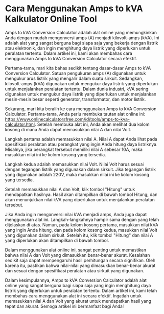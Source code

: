 Cara Menggunakan Amps to kVA Kalkulator Online Tool
===================================================

Amps to kVA Conversion Calculator adalah alat online yang memungkinkan Anda dengan mudah mengonversi amps (A) menjadi kilovolt-amps (kVA). Ini adalah alat yang sangat berguna bagi siapa saja yang bekerja dengan listrik atau elektronik, dan ingin menghitung daya listrik yang diperlukan untuk peralatan tertentu. Dalam artikel ini, kami akan membahas cara menggunakan Amps to kVA Conversion Calculator secara efektif.

Pertama-tama, mari kita bahas sedikit tentang dasar-dasar Amps to kVA Conversion Calculator. Satuan pengukuran amps (A) digunakan untuk mengukur arus listrik yang mengalir dalam suatu sirkuit. Sedangkan, kilovolt-amps (kVA) digunakan untuk mengukur daya listrik yang diperlukan untuk menjalankan peralatan tertentu. Dalam dunia industri, kVA sering digunakan untuk mengukur daya listrik yang diperlukan untuk menjalankan mesin-mesin besar seperti generator, transformator, dan motor listrik.

Sekarang, mari kita beralih ke cara menggunakan Amps to kVA Conversion Calculator. Pertama-tama, Anda perlu membuka tautan alat online ini: <https://www.onlinecalculatorsfree.com/id/tools/amps-to-kva-calculator.html>. Setelah membuka alat ini, Anda akan melihat dua kolom kosong di mana Anda dapat memasukkan nilai A dan nilai Volt.

Langkah pertama adalah memasukkan nilai A. Nilai A dapat Anda lihat pada spesifikasi peralatan atau perangkat yang ingin Anda hitung daya listriknya. Misalnya, jika perangkat tersebut memiliki nilai A sebesar 10A, maka masukkan nilai ini ke kolom kosong yang tersedia.

Langkah kedua adalah memasukkan nilai Volt. Nilai Volt harus sesuai dengan tegangan listrik yang digunakan dalam sirkuit. Jika tegangan listrik yang digunakan adalah 220V, maka masukkan nilai ini ke kolom kosong yang tersedia.

Setelah memasukkan nilai A dan Volt, klik tombol "Hitung" untuk mendapatkan hasilnya. Hasil akan ditampilkan di bawah tombol Hitung, dan akan menunjukkan nilai kVA yang diperlukan untuk menjalankan peralatan tersebut.

Jika Anda ingin mengonversi nilai kVA menjadi amps, Anda juga dapat menggunakan alat ini. Langkah-langkahnya hampir sama dengan yang telah dijelaskan di atas. Namun, pada kolom kosong pertama, masukkan nilai kVA yang ingin Anda hitung, dan pada kolom kosong kedua, masukkan nilai Volt yang digunakan dalam sirkuit. Setelah itu, klik tombol "Hitung" dan nilai A yang diperlukan akan ditampilkan di bawah tombol.

Dalam menggunakan alat online ini, sangat penting untuk memastikan bahwa nilai A dan Volt yang dimasukkan benar-benar akurat. Kesalahan sedikit saja dapat mempengaruhi hasil perhitungan secara signifikan. Oleh karena itu, pastikan bahwa nilai-nilai yang dimasukkan benar-benar akurat dan sesuai dengan spesifikasi peralatan atau sirkuit yang digunakan.

Dalam kesimpulannya, Amps to kVA Conversion Calculator adalah alat online yang sangat berguna bagi siapa saja yang ingin menghitung daya listrik yang diperlukan untuk peralatan tertentu. Dalam artikel ini, kami telah membahas cara menggunakan alat ini secara efektif. Ingatlah untuk memasukkan nilai A dan Volt yang akurat untuk mendapatkan hasil yang tepat dan akurat. Semoga artikel ini bermanfaat bagi Anda!